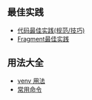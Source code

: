 ## 最佳实践
* [代码最佳实践(规范/技巧)](documents/代码最佳实践(规范_技巧).md)
* [Fragment最佳实践](https://mp.weixin.qq.com/s/TIeRlQDScfIyGhM0qgXxhg)
## 用法大全
* [venv 用法](documents/venv用法.md)
* [常用命令](documents/常用命令.md)
